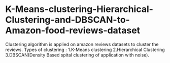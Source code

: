 # K-Means-clustering-Hierarchical-Clustering-and-DBSCAN-to-Amazon-food-reviews-dataset
Clustering algorithm is applied on amazon reviews datasets to cluster the reviews. Types of clustering : 1.K-Means clustering 2.Hierarchical Clustering 3.DBSCAN(Density Based spital clustering of application with noise).
